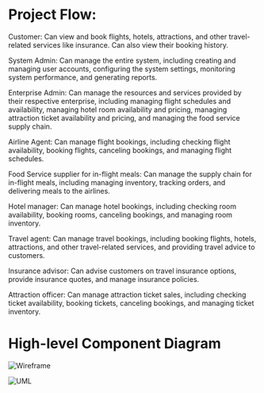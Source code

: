 
# Project Flow:

Customer: Can view and book flights, hotels, attractions, and other travel-related services like insurance. Can also view their booking history.

System Admin: Can manage the entire system, including creating and managing user accounts, configuring the system settings, monitoring system performance, and generating reports.

Enterprise Admin: Can manage the resources and services provided by their respective enterprise, including managing flight schedules and availability, managing hotel room availability and pricing, managing attraction ticket availability and pricing, and managing the food service supply chain.

Airline Agent: Can manage flight bookings, including checking flight availability, booking flights, canceling bookings, and managing flight schedules.

Food Service supplier for in-flight meals: Can manage the supply chain for in-flight meals, including managing inventory, tracking orders, and delivering meals to the airlines.

Hotel manager: Can manage hotel bookings, including checking room availability, booking rooms, canceling bookings, and managing room inventory.

Travel agent: Can manage travel bookings, including booking flights, hotels, attractions, and other travel-related services, and providing travel advice to customers.

Insurance advisor: Can advise customers on travel insurance options, provide insurance quotes, and manage insurance policies.

Attraction officer: Can manage attraction ticket sales, including checking ticket availability, booking tickets, canceling bookings, and managing ticket inventory.

# High-level Component Diagram
![Wireframe](https://user-images.githubusercontent.com/113735355/233879327-b6a6583f-9197-4bb4-ba9b-78ea8226d72a.png)

![UML](https://user-images.githubusercontent.com/113735355/233879420-e23aa48e-36ae-4554-adaa-ad24f9b3a934.png)
